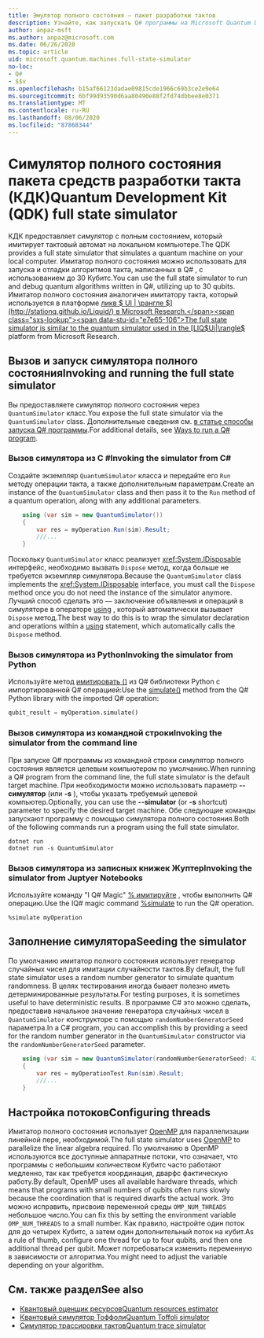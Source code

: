 ```yaml
---
title: Эмулятор полного состояния — пакет разработки тактов
description: Узнайте, как запускать Q# программы на Microsoft Quantum Development Kit симуляторе полного состояния.
author: anpaz-msft
ms.author: anpaz@microsoft.com
ms.date: 06/26/2020
ms.topic: article
uid: microsoft.quantum.machines.full-state-simulator
no-loc:
- Q#
- $$v
ms.openlocfilehash: b15af66123dadae09815cde1966c69b3ce2e9e64
ms.sourcegitcommit: 6bf99d93590d6aa80490e88f2fd74dbbee8e0371
ms.translationtype: MT
ms.contentlocale: ru-RU
ms.lasthandoff: 08/06/2020
ms.locfileid: "87868344"
---
```

# <a name="quantum-development-kit-qdk-full-state-simulator"></a><span data-ttu-id="e7e65-103">Симулятор полного состояния пакета средств разработки такта (КДК)</span><span class="sxs-lookup"><span data-stu-id="e7e65-103">Quantum Development Kit (QDK) full state simulator</span></span>

<span data-ttu-id="e7e65-104">КДК предоставляет симулятор с полным состоянием, который имитирует тактовый автомат на локальном компьютере.</span><span class="sxs-lookup"><span data-stu-id="e7e65-104">The QDK provides a full state simulator that simulates a quantum machine on your local computer.</span></span> <span data-ttu-id="e7e65-105">Имитатор полного состояния можно использовать для запуска и отладки алгоритмов такта, написанных в Q# , с использованием до 30 Кубитс.</span><span class="sxs-lookup"><span data-stu-id="e7e65-105">You can use the full state simulator to run and debug quantum algorithms written in Q#, utilizing up to 30 qubits.</span></span> <span data-ttu-id="e7e65-106">Имитатор полного состояния аналогичен имитатору такта, который используется в платформе [ликв $ UI | \рангле $](http://stationq.github.io/Liquid/) в Microsoft Research.</span><span class="sxs-lookup"><span data-stu-id="e7e65-106">The full state simulator is similar to the quantum simulator used in the  [LIQ$Ui|\rangle$](http://stationq.github.io/Liquid/) platform from Microsoft Research.</span></span>

## <a name="invoking-and-running-the-full-state-simulator"></a><span data-ttu-id="e7e65-107">Вызов и запуск симулятора полного состояния</span><span class="sxs-lookup"><span data-stu-id="e7e65-107">Invoking and running the full state simulator</span></span>

<span data-ttu-id="e7e65-108">Вы предоставляете симулятор полного состояния через `QuantumSimulator` класс.</span><span class="sxs-lookup"><span data-stu-id="e7e65-108">You expose the full state simulator via the `QuantumSimulator` class.</span></span> <span data-ttu-id="e7e65-109">Дополнительные сведения см. [в статье способы запуска Q# программы](xref:microsoft.quantum.guide.host-programs).</span><span class="sxs-lookup"><span data-stu-id="e7e65-109">For additional details, see [Ways to run a Q# program](xref:microsoft.quantum.guide.host-programs).</span></span>

### <a name="invoking-the-simulator-from-c"></a><span data-ttu-id="e7e65-110">Вызов симулятора из C #</span><span class="sxs-lookup"><span data-stu-id="e7e65-110">Invoking the simulator from C#</span></span>

<span data-ttu-id="e7e65-111">Создайте экземпляр `QuantumSimulator` класса и передайте его `Run` методу операции такта, а также дополнительным параметрам.</span><span class="sxs-lookup"><span data-stu-id="e7e65-111">Create an instance of the `QuantumSimulator` class and then pass it to the `Run` method of a quantum operation, along with any additional parameters.</span></span>
```csharp
    using (var sim = new QuantumSimulator())
    {
        var res = myOperation.Run(sim).Result;
        ///...
    }
```

<span data-ttu-id="e7e65-112">Поскольку `QuantumSimulator` класс реализует <xref:System.IDisposable> интерфейс, необходимо вызвать `Dispose` метод, когда больше не требуется экземпляр симулятора.</span><span class="sxs-lookup"><span data-stu-id="e7e65-112">Because the `QuantumSimulator` class implements the <xref:System.IDisposable> interface, you must call the `Dispose` method once you do not need the instance of the simulator anymore.</span></span> <span data-ttu-id="e7e65-113">Лучший способ сделать это — заключение объявления и операций в симуляторе в операторе [using](https://docs.microsoft.com/dotnet/csharp/language-reference/keywords/using-statement) , который автоматически вызывает `Dispose` метод.</span><span class="sxs-lookup"><span data-stu-id="e7e65-113">The best way to do this is to wrap the simulator declaration and operations within a [using](https://docs.microsoft.com/dotnet/csharp/language-reference/keywords/using-statement) statement, which automatically calls the `Dispose` method.</span></span>

### <a name="invoking-the-simulator-from-python"></a><span data-ttu-id="e7e65-114">Вызов симулятора из Python</span><span class="sxs-lookup"><span data-stu-id="e7e65-114">Invoking the simulator from Python</span></span>

<span data-ttu-id="e7e65-115">Используйте метод [имитировать ()](https://docs.microsoft.com/python/qsharp/qsharp.loader.qsharpcallable) из Q# библиотеки Python с импортированной Q# операцией:</span><span class="sxs-lookup"><span data-stu-id="e7e65-115">Use the [simulate()](https://docs.microsoft.com/python/qsharp/qsharp.loader.qsharpcallable) method from the Q# Python library with the imported Q# operation:</span></span>

```python
qubit_result = myOperation.simulate()
```

### <a name="invoking-the-simulator-from-the-command-line"></a><span data-ttu-id="e7e65-116">Вызов симулятора из командной строки</span><span class="sxs-lookup"><span data-stu-id="e7e65-116">Invoking the simulator from the command line</span></span>

<span data-ttu-id="e7e65-117">При запуске Q# программы из командной строки симулятор полного состояния является целевым компьютером по умолчанию.</span><span class="sxs-lookup"><span data-stu-id="e7e65-117">When running a Q# program from the command line, the full state simulator is the default target machine.</span></span> <span data-ttu-id="e7e65-118">При необходимости можно использовать параметр **--симулятор** (или **-s** ), чтобы указать требуемый целевой компьютер.</span><span class="sxs-lookup"><span data-stu-id="e7e65-118">Optionally, you can use the **--simulator** (or **-s** shortcut) parameter to specify the desired target machine.</span></span> <span data-ttu-id="e7e65-119">Обе следующие команды запускают программу с помощью симулятора полного состояния.</span><span class="sxs-lookup"><span data-stu-id="e7e65-119">Both of the following commands run a program using the full state simulator.</span></span> 

```dotnetcli
dotnet run
dotnet run -s QuantumSimulator
```

### <a name="invoking-the-simulator-from-juptyer-notebooks"></a><span data-ttu-id="e7e65-120">Вызов симулятора из записных книжек Жуптер</span><span class="sxs-lookup"><span data-stu-id="e7e65-120">Invoking the simulator from Juptyer Notebooks</span></span>

<span data-ttu-id="e7e65-121">Используйте команду "I Q# Magic" [% имитируйте](xref:microsoft.quantum.iqsharp.magic-ref.simulate) , чтобы выполнить Q# операцию.</span><span class="sxs-lookup"><span data-stu-id="e7e65-121">Use the IQ# magic command [%simulate](xref:microsoft.quantum.iqsharp.magic-ref.simulate) to run the Q# operation.</span></span>

```
%simulate myOperation
```
## <a name="seeding-the-simulator"></a><span data-ttu-id="e7e65-122">Заполнение симулятора</span><span class="sxs-lookup"><span data-stu-id="e7e65-122">Seeding the simulator</span></span>

<span data-ttu-id="e7e65-123">По умолчанию имитатор полного состояния использует генератор случайных чисел для имитации случайности тактов.</span><span class="sxs-lookup"><span data-stu-id="e7e65-123">By default, the full state simulator uses a random number generator to simulate quantum randomness.</span></span> <span data-ttu-id="e7e65-124">В целях тестирования иногда бывает полезно иметь детерминированные результаты.</span><span class="sxs-lookup"><span data-stu-id="e7e65-124">For testing purposes, it is sometimes useful to have deterministic results.</span></span> <span data-ttu-id="e7e65-125">В программе C# это можно сделать, предоставив начальное значение генератора случайных чисел в `QuantumSimulator` конструкторе с помощью `randomNumberGeneratorSeed` параметра.</span><span class="sxs-lookup"><span data-stu-id="e7e65-125">In a C# program, you can accomplish this by providing a seed for the random number generator in the `QuantumSimulator` constructor via the `randomNumberGeneratorSeed` parameter.</span></span>

```csharp
    using (var sim = new QuantumSimulator(randomNumberGeneratorSeed: 42))
    {
        var res = myOperationTest.Run(sim).Result;
        ///...
    }
```

## <a name="configuring-threads"></a><span data-ttu-id="e7e65-126">Настройка потоков</span><span class="sxs-lookup"><span data-stu-id="e7e65-126">Configuring threads</span></span>

<span data-ttu-id="e7e65-127">Имитатор полного состояния использует [OpenMP](http://www.openmp.org/) для параллелизации линейной пере, необходимой.</span><span class="sxs-lookup"><span data-stu-id="e7e65-127">The full state simulator uses [OpenMP](http://www.openmp.org/) to parallelize the linear algebra required.</span></span> <span data-ttu-id="e7e65-128">По умолчанию в OpenMP используются все доступные аппаратные потоки, что означает, что программы с небольшим количеством Кубитс часто работают медленно, так как требуется координация, дварфс фактическую работу.</span><span class="sxs-lookup"><span data-stu-id="e7e65-128">By default, OpenMP uses all available hardware threads, which means that programs with small numbers of qubits often runs slowly because the coordination that is required dwarfs the actual work.</span></span> <span data-ttu-id="e7e65-129">Это можно исправить, присвоив переменной среды `OMP_NUM_THREADS` небольшое число.</span><span class="sxs-lookup"><span data-stu-id="e7e65-129">You can fix this by setting the environment variable `OMP_NUM_THREADS` to a small number.</span></span> <span data-ttu-id="e7e65-130">Как правило, настройте один поток для до четырех Кубитс, а затем один дополнительный поток на кубит.</span><span class="sxs-lookup"><span data-stu-id="e7e65-130">As a rule of thumb, configure one thread for up to four qubits, and then one additional thread per qubit.</span></span> <span data-ttu-id="e7e65-131">Может потребоваться изменить переменную в зависимости от алгоритма.</span><span class="sxs-lookup"><span data-stu-id="e7e65-131">You might need to adjust the variable depending on your algorithm.</span></span>

## <a name="see-also"></a><span data-ttu-id="e7e65-132">См. также раздел</span><span class="sxs-lookup"><span data-stu-id="e7e65-132">See also</span></span>

- [<span data-ttu-id="e7e65-133">Квантовый оценщик ресурсов</span><span class="sxs-lookup"><span data-stu-id="e7e65-133">Quantum resources estimator</span></span>](xref:microsoft.quantum.machines.resources-estimator)
- [<span data-ttu-id="e7e65-134">Квантовый симулятор Тоффоли</span><span class="sxs-lookup"><span data-stu-id="e7e65-134">Quantum Toffoli simulator</span></span>](xref:microsoft.quantum.machines.toffoli-simulator)
- [<span data-ttu-id="e7e65-135">Симулятор трассировки тактов</span><span class="sxs-lookup"><span data-stu-id="e7e65-135">Quantum trace simulator</span></span>](xref:microsoft.quantum.machines.qc-trace-simulator.intro)